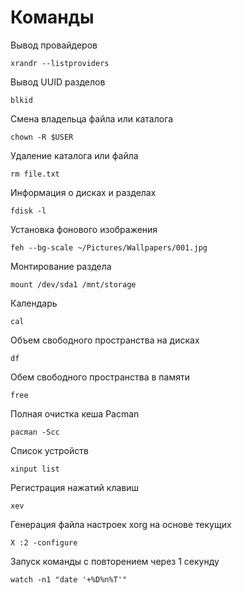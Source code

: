 # Команды

Вывод провайдеров

```
xrandr --listproviders

```

Вывод UUID разделов

```
blkid

```
Смена владельца файла или каталога

```
chown -R $USER

```
Удаление каталога или файла

```
rm file.txt

```

Информация о дисках и разделах

```
fdisk -l

```

Установка фонового изображения

```
feh --bg-scale ~/Pictures/Wallpapers/001.jpg

```

Монтирование раздела

```
mount /dev/sda1 /mnt/storage

```

Календарь

```
cal

```

Объем свободного пространства на дисках

```
df

```

Обем свободного пространства в памяти

```
free

```

Полная очистка кеша Pacman

```
pacman -Scc

```

Список устройств

```
xinput list

```

Регистрация нажатий клавиш

```
xev

```
Генерация файла настроек xorg на основе текущих

```
X :2 -configure

```
Запуск команды с повторением через 1 секунду

```
watch -n1 "date '+%D%n%T'"

```
